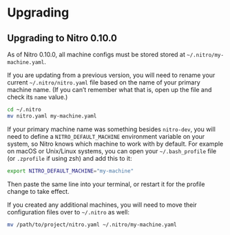 # Upgrading

## Upgrading to Nitro 0.10.0

As of Nitro 0.10.0, all machine configs must be stored stored at `~/.nitro/my-machine.yaml`.

If you are updating from a previous version, you will need to rename your current `~/.nitro/nitro.yaml` file based
on the name of your primary machine name. (If you can’t remember what that is, open up the file and check its `name`
value.)

```sh
cd ~/.nitro
mv nitro.yaml my-machine.yaml
```

If your primary machine name was something besides `nitro-dev`, you will need to define a `NITRO_DEFAULT_MACHINE`
environment variable on your system, so Nitro knows which machine to work with by default. For example on macOS or
Unix/Linux systems, you can open your `~/.bash_profile` file (or `.zprofile` if using zsh) and add this to it:

```bash
export NITRO_DEFAULT_MACHINE="my-machine"
```

Then paste the same line into your terminal, or restart it for the profile change to take effect.

If you created any additional machines, you will need to move their configuration files over to `~/.nitro` as well:

```sh
mv /path/to/project/nitro.yaml ~/.nitro/my-machine.yaml
```
